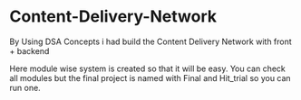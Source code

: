 # Content-Delivery-Network
By Using DSA Concepts i had build the Content Delivery Network with front + backend

Here module wise system is created so that it will be easy. You can check all modules but the final project is named with Final and Hit_trial so you can run one.
